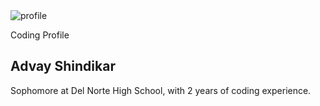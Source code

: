 <html>
    <head>
        <meta charset="utf-8">
        <meta name="viewport" content="width=device-width, initial-scale=1">
        <link rel="stylesheet" href="customization.css">
        <link rel="stylesheet" href="https://maxcdn.bootstrapcdn.com/bootstrap/3.4.1/css/bootstrap.min.css">
        <script src="https://ajax.googleapis.com/ajax/libs/jquery/3.6.3/jquery.min.js"></script>
        <script src="https://maxcdn.bootstrapcdn.com/bootstrap/3.4.1/js/bootstrap.min.js"></script>
    </head>

<body>
        <main>
          <article class="profile">
            <picture class="profile-img">
              <source srcset="images/profile.png" media="(min-width: 600px)">
              <img src="/Users/advayshindikar/vscode/ec2gal/images/2346.JPEG" alt="profile">
            </picture>
            <div class="content">
              <p class="detail">Coding Profile</p>
                <h1>Advay Shindikar</h1>
              <p>
                Sophomore at Del Norte High School, with 2 years of coding experience.
              </p>
              <a href="https://pages.github.com/ADVAYS16" class="button"></a>
            </div>
          </article>
        </main>
</body> 
